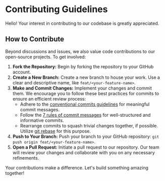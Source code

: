 # Contributing Guidelines

Hello! Your interest in contributing to our codebase is greatly appreciated.

## How to Contribute

Beyond discussions and issues, we also value code contributions to our open-source projects. To get involved:

1. **Fork the Repository:** Begin by forking the repository to your GitHub account.
2. **Create a New Branch:** Create a new branch to house your work. Use a clear and descriptive name, like `feat/<your-feature-name>`.
3. **Make and Commit Changes:** Implement your changes and commit them. We encourage you to follow these best practices for commits to ensure an efficient review process:
    - Adhere to the [conventional commits guidelines](https://www.conventionalcommits.org/) for meaningful commit messages.
    - Follow the [7 rules of commit messages](https://chris.beams.io/posts/git-commit/) for well-structured and informative commits.
    - Rearrange commits to squash trivial changes together, if possible. Utilize [git rebase](http://gitready.com/advanced/2009/03/20/reorder-commits-with-rebase.html) for this purpose.
4. **Push to Your Branch:** Push your branch to your GitHub repository: `git push origin feat/<your-feature-name>`.
5. **Open a Pull Request:** Initiate a pull request to our repository. Our team will review your changes and collaborate with you on any necessary refinements.

Your contributions make a difference. Let's build something amazing together!